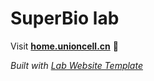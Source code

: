 
# SuperBio lab

Visit **[home.unioncell.cn](https://home.unioncell.cn)** 🚀

_Built with [Lab Website Template](https://greene-lab.gitbook.io/lab-website-template-docs)_
